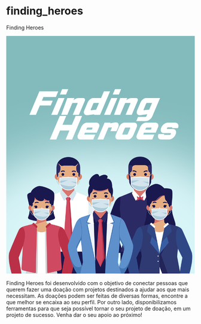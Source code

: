 # finding_heroes

Finding Heroes

![alt text](https://github.com/kikepola/FindingHeroes/blob/master/assets/images/persons.png?raw=true)

Finding Heroes foi desenvolvido com o objetivo de conectar pessoas que querem fazer uma doação com projetos destinados a ajudar aos que mais necessitam. 
As doações podem ser feitas de diversas formas, encontre a que melhor se encaixa ao seu perfil. Por outro lado, disponibilizamos ferramentas para que seja possível tornar o seu projeto de doação, em um projeto de sucesso. Venha dar o seu apoio ao próximo!
